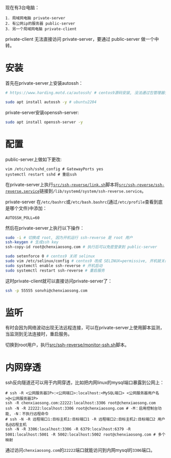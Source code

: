 现在有3台电脑：
```
1. 局域网电脑 private-server
2. 有公网ip的服务器 public-server
3. 另一个局域网电脑 private-client
```

private-client 无法直接访问 private-server，要通过 public-server 做一个中转。

# 安装

首先在private-server上安装autossh：
```sh
# https://www.harding.motd.ca/autossh/ # centos9源码安装, 没法通过包管理器安装

sudo apt install autossh -y # ubuntu2204
```

private-server安装openssh-server:
```sh
sudo apt install openssh-server -y
```

# 配置

public-server上做如下更改:
```shell
vim /etc/ssh/sshd_config # GatewayPorts yes
systemctl restart sshd # 重启ssh
```

在private-server上执行[`src/ssh-reverse/link.sh`](https://github.com/chenxiaosonggithub/blog/blob/master/src/ssh-reverse/link.sh)脚本将[`src/ssh-reverse/ssh-reverse.service`](https://github.com/chenxiaosonggithub/blog/blob/master/src/ssh-reverse/ssh-reverse.service)链接到`/lib/systemd/system/ssh-reverse.service`。

private-server 在`/etc/bashrc`或`/etc/bash.bashrc`(通过`/etc/profile`查看到底是哪个文件)中添加：
```shell
AUTOSSH_POLL=60
```

然后在private-server上执行以下操作：
```sh
sudo -i # 切换成 root, 因为开机运行 ssh-reverse 是 root 用户
ssh-keygen # 生成ssh key
ssh-copy-id root@chenxiaosong.com # 执行后可以免密登录到 public-server

sudo setenforce 0 # centos9 关闭 selinux
sudo vim /etc/selinux/config # centos9 改成 SELINUX=permissive, 开机就关闭selinux
sudo systemctl enable ssh-reverse # 开机启动
sudo systemctl restart ssh-reverse # 重启服务
```

这时private-client就可以直接访问private-server了：
```sh
ssh -p 55555 sonvhi@chenxiaosong.com
```

# 监听

有时会因为网络波动出现无法远程连接，可以在private-server上使用脚本监测，当监测到无法连接时，重启服务。

切换到root用户，执行[src/ssh-reverse/monitor-ssh.sh](https://github.com/chenxiaosonggithub/blog/blob/master/src/ssh-reverse/monitor-ssh.sh)脚本。

# 内网穿透

ssh反向隧道还可以用于内网穿透，比如把内网linux的mysql端口暴露到公网上：
```shell
# ssh -R <公网服务器IP>:<公网端口>:localhost:<MySQL端口> <公网服务器用户名>@<公网服务器IP>
ssh -R chenxiaosong.com:22222:localhost:3306 root@chenxiaosong.com
ssh -N -R 22222:localhost:3306 root@chenxiaosong.com # -M：启用控制台功能, -N：不执行远程命令
# ssh -N -R 远程端口1:目标主机1:目标端口1 -R 远程端口2:目标主机2:目标端口2 用户名@远程主机
ssh -N -R 3306:localhost:3306 -R 6379:localhost:6379 -R 5001:localhost:5001 -R 5002:localhost:5002 root@chenxiaosong.com # 多个映射
```

通过访问`chenxiaosong.com`的`22222`端口就能访问到内网mysql的`3306`端口。
